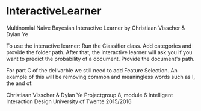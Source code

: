 # InteractiveLearner

Multinomial Naive Bayesian Interactive Learner by Christiaan Visscher & Dylan Ye

To use the interactive learner:
Run the Classifier class.
Add categories and provide the folder path.
After that, the interactive learner will ask you if you want to predict the probability of a document.
Provide the document's path.

For part C of the delivarble we still need to add Feature Selection. An example of this will be removing common and meaningless words such as I, the and of.

Christiaan Visscher & Dylan Ye
Projectgroup 8, module 6 Intelligent Interaction Design
University of Twente 2015/2016
